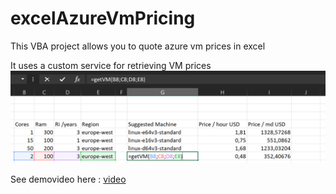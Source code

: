 
# excelAzureVmPricing
This VBA project allows you to quote azure vm prices in excel

It uses a custom service for retrieving VM prices
![Demoimage](https://github.com/KillerFeature/excelAzureVmPricing/blob/master/Capture2.PNG?raw=true)


See demovideo here : [video](https://github.com/KillerFeature/excelAzureVmPricing/blob/master/comp.mp4?raw=true)
